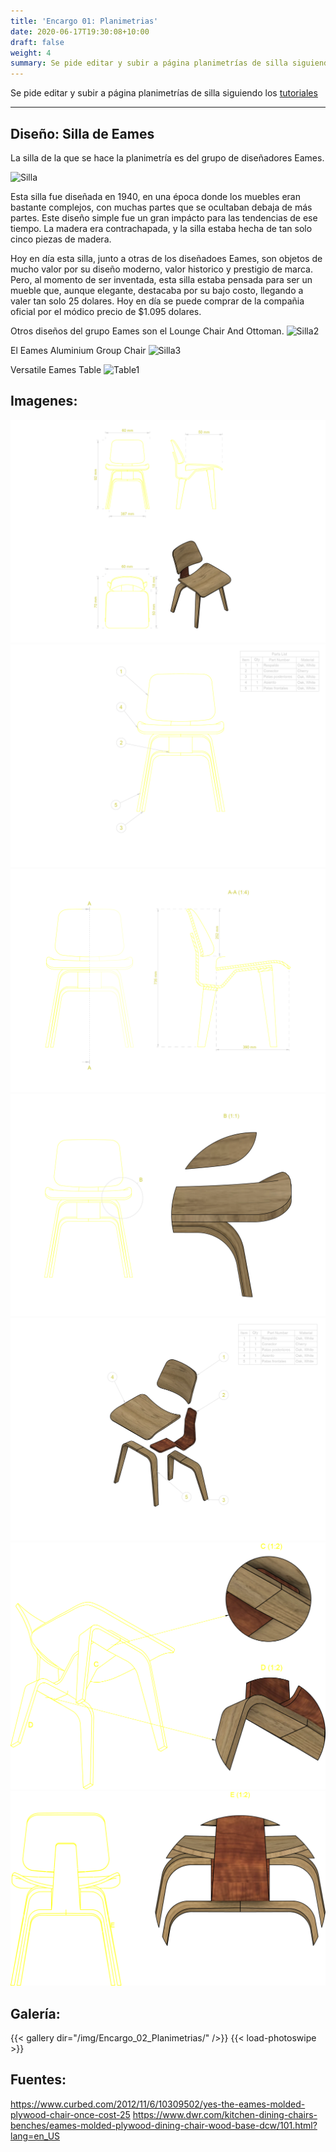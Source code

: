 ```yaml
---
title: 'Encargo 01: Planimetrias'
date: 2020-06-17T19:30:08+10:00
draft: false
weight: 4
summary: Se pide editar y subir a página planimetrías de silla siguiendo los [tutoriales](https://tallerfabricacion.github.io/docs/tutoriales-planimetr%C3%ADas/)
---
```


Se pide editar y subir a página planimetrías de silla siguiendo los [tutoriales](https://tallerfabricacion.github.io/docs/tutoriales-planimetr%C3%ADas/)

---

## Diseño: Silla de Eames

La silla de la que se hace la planimetría es del grupo de diseñadores Eames. 

![Silla](https://upload.wikimedia.org/wikipedia/commons/thumb/6/60/LCW_%28Lounge_Chair_Wood%29_Chair_by_Charles_and_Ray_Eames%2C_Honolulu_Museum_of_Art_4410.1.JPG/800px-LCW_%28Lounge_Chair_Wood%29_Chair_by_Charles_and_Ray_Eames%2C_Honolulu_Museum_of_Art_4410.1.JPG)

Esta silla fue diseñada en 1940, en una época donde los muebles eran bastante complejos, con muchas partes que se ocultaban debaja de más partes. Este diseño simple fue un gran impácto para las tendencias de ese tiempo. La madera era contrachapada, y la silla estaba hecha de tan solo cinco piezas de madera.

Hoy en día esta silla, junto a otras de los diseñadoes Eames, son objetos de mucho valor por su diseño moderno, valor historico y prestigio de marca. Pero, al momento de ser inventada, esta silla estaba pensada para ser un mueble que, aunque elegante, destacaba por su bajo costo, llegando a valer tan solo 25 dolares. Hoy en día se puede comprar de la compañia oficial por el módico precio de $1.095 dolares.

Otros diseños del grupo Eames son el Lounge Chair And Ottoman. 
![Silla2](https://images.hermanmiller.group/m/72877b45411f409b/W-HM_5667_9121652_palisander_black_p.png?blend-mode=darken&blend=f8f8f8&trim-color=ffffff&trim=color&bg=f8f8f8&auto=format&w=1200&q=68&h=1000)

El Eames Aluminium Group Chair
![Silla3](https://images.hermanmiller.group/m/a45669b9d30dcb43/W-HM_841_425698_white_f.png?blend-mode=darken&blend=f8f8f8&trim-color=ffffff&trim=color&bg=f8f8f8&auto=format&w=1200&q=68&h=1000)

Versatile Eames Table
![Table1](https://images.hermanmiller.group/m/3ee23aaea71cf343/W-PD_104_3914_TOP_ash_BASE_black.png?blend-mode=darken&blend=f8f8f8&trim-color=ffffff&trim=color&bg=f8f8f8&auto=format&w=1200&q=68&h=1000)

## Imagenes:

![Planimetria1](/img/Encargo_02_Planimetrias/Planimetria-01.png)
![Planimetria2](/img/Encargo_02_Planimetrias/Planimetria-02.png)
![Planimetria3](/img/Encargo_02_Planimetrias/Planimetria-03.png)
![Planimetria4](/img/Encargo_02_Planimetrias/Planimetria-04.png)
![Planimetria5](/img/Encargo_02_Planimetrias/Planimetria-05.png)
![Planimetria6](/img/Encargo_02_Planimetrias/Planimetria-06.png)
![Planimetria7](/img/Encargo_02_Planimetrias/Planimetria-07.png)


## Galería:

{{< gallery dir="/img/Encargo_02_Planimetrias/" />}} {{< load-photoswipe >}}

## Fuentes:

https://www.curbed.com/2012/11/6/10309502/yes-the-eames-molded-plywood-chair-once-cost-25
https://www.dwr.com/kitchen-dining-chairs-benches/eames-molded-plywood-dining-chair-wood-base-dcw/101.html?lang=en_US